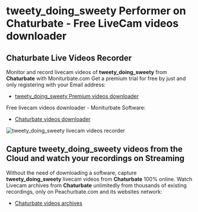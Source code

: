 # tweety_doing_sweety Performer on Chaturbate - Free LiveCam videos downloader

## Chaturbate Live Videos Recorder

Monitor and record livecam videos of **tweety_doing_sweety** from **Chaturbate** with Moniturbate.com
Get a premium trial for free by just and only registering with your Email address:
* [tweety_doing_sweety Premium videos downloader](https://moniturbate.com/request-demo-licence-key.html)

Free livecam videos downloader - Moniturbate Software:
* [Chaturbate videos downloader](https://moniturbate.com/moniturbate-download-software.html)

![tweety_doing_sweety livecam videos recorder](https://peachurnet.com/templates/moniturbate-software.png)


## Capture tweety_doing_sweety videos from the Cloud and watch your recordings on Streaming

Without the need of downloading a software, capture **tweety_doing_sweety** livecam videos from **Chaturbate** 100% online.
Watch Livecam archives from **Chaturbate** unlimitedly from thousands of existing recordings, only on Peachurbate.com and its websites network:
* [Chaturbate videos archives](https://peachurnet.com/)